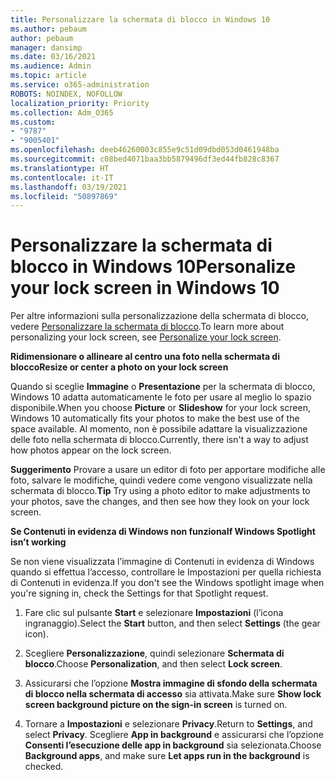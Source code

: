 ```yaml
---
title: Personalizzare la schermata di blocco in Windows 10
ms.author: pebaum
author: pebaum
manager: dansimp
ms.date: 03/16/2021
ms.audience: Admin
ms.topic: article
ms.service: o365-administration
ROBOTS: NOINDEX, NOFOLLOW
localization_priority: Priority
ms.collection: Adm_O365
ms.custom:
- "9787"
- "9005401"
ms.openlocfilehash: deeb46260003c855e9c51d09dbd053d0461948ba
ms.sourcegitcommit: c08bed4071baa3bb5879496df3ed44fb828c8367
ms.translationtype: HT
ms.contentlocale: it-IT
ms.lasthandoff: 03/19/2021
ms.locfileid: "50897869"
---
```

# <a name="personalize-your-lock-screen-in-windows-10"></a><span data-ttu-id="18301-102">Personalizzare la schermata di blocco in Windows 10</span><span class="sxs-lookup"><span data-stu-id="18301-102">Personalize your lock screen in Windows 10</span></span>

<span data-ttu-id="18301-103">Per altre informazioni sulla personalizzazione della schermata di blocco, vedere [Personalizzare la schermata di blocco](https://support.microsoft.com/windows/personalize-your-lock-screen-81dab9b0-35cf-887c-84a0-6de8ef72bea0).</span><span class="sxs-lookup"><span data-stu-id="18301-103">To learn more about personalizing your lock screen, see [Personalize your lock screen](https://support.microsoft.com/windows/personalize-your-lock-screen-81dab9b0-35cf-887c-84a0-6de8ef72bea0).</span></span>

<span data-ttu-id="18301-104">**Ridimensionare o allineare al centro una foto nella schermata di blocco**</span><span class="sxs-lookup"><span data-stu-id="18301-104">**Resize or center a photo on your lock screen**</span></span>

<span data-ttu-id="18301-105">Quando si sceglie **Immagine** o **Presentazione** per la schermata di blocco, Windows 10 adatta automaticamente le foto per usare al meglio lo spazio disponibile.</span><span class="sxs-lookup"><span data-stu-id="18301-105">When you choose **Picture** or **Slideshow** for your lock screen, Windows 10 automatically fits your photos to make the best use of the space available.</span></span> <span data-ttu-id="18301-106">Al momento, non è possibile adattare la visualizzazione delle foto nella schermata di blocco.</span><span class="sxs-lookup"><span data-stu-id="18301-106">Currently, there isn't a way to adjust how photos appear on the lock screen.</span></span>

<span data-ttu-id="18301-107">**Suggerimento** Provare a usare un editor di foto per apportare modifiche alle foto, salvare le modifiche, quindi vedere come vengono visualizzate nella schermata di blocco.</span><span class="sxs-lookup"><span data-stu-id="18301-107">**Tip** Try using a photo editor to make adjustments to your photos, save the changes, and then see how they look on your lock screen.</span></span>

<span data-ttu-id="18301-108">**Se Contenuti in evidenza di Windows non funziona**</span><span class="sxs-lookup"><span data-stu-id="18301-108">**If Windows Spotlight isn’t working**</span></span>

<span data-ttu-id="18301-109">Se non viene visualizzata l’immagine di Contenuti in evidenza di Windows quando si effettua l’accesso, controllare le Impostazioni per quella richiesta di Contenuti in evidenza.</span><span class="sxs-lookup"><span data-stu-id="18301-109">If you don't see the Windows spotlight image when you're signing in, check the Settings for that Spotlight request.</span></span> 

1. <span data-ttu-id="18301-110">Fare clic sul pulsante **Start** e selezionare **Impostazioni** (l’icona ingranaggio).</span><span class="sxs-lookup"><span data-stu-id="18301-110">Select the **Start** button, and then select **Settings** (the gear icon).</span></span>

1. <span data-ttu-id="18301-111">Scegliere **Personalizzazione**, quindi selezionare **Schermata di blocco**.</span><span class="sxs-lookup"><span data-stu-id="18301-111">Choose **Personalization**, and then select **Lock screen**.</span></span>

1. <span data-ttu-id="18301-112">Assicurarsi che l’opzione **Mostra immagine di sfondo della schermata di blocco nella schermata di accesso** sia attivata.</span><span class="sxs-lookup"><span data-stu-id="18301-112">Make sure **Show lock screen background picture on the sign-in screen** is turned on.</span></span>

1. <span data-ttu-id="18301-113">Tornare a **Impostazioni** e selezionare **Privacy**.</span><span class="sxs-lookup"><span data-stu-id="18301-113">Return to **Settings**, and select **Privacy**.</span></span> <span data-ttu-id="18301-114">Scegliere **App in background** e assicurarsi che l’opzione **Consenti l’esecuzione delle app in background** sia selezionata.</span><span class="sxs-lookup"><span data-stu-id="18301-114">Choose **Background apps**, and make sure **Let apps run in the background** is checked.</span></span>
